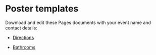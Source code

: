 # Poster templates

Download and edit these Pages documents with your event name and contact details:

- [Directions](posters/Directions.pages)

- [Bathrooms](posters/Bathrooms.pages)
